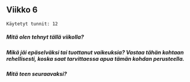 ## Viikko 6
```
Käytetyt tunnit: 12
```
##### Mitä olen tehnyt tällä viikolla?


##### Mikä jäi epäselväksi tai tuottanut vaikeuksia? Vastaa tähän kohtaan rehellisesti, koska saat tarvittaessa apua tämän kohdan perusteella.


##### Mitä teen seuraavaksi?

